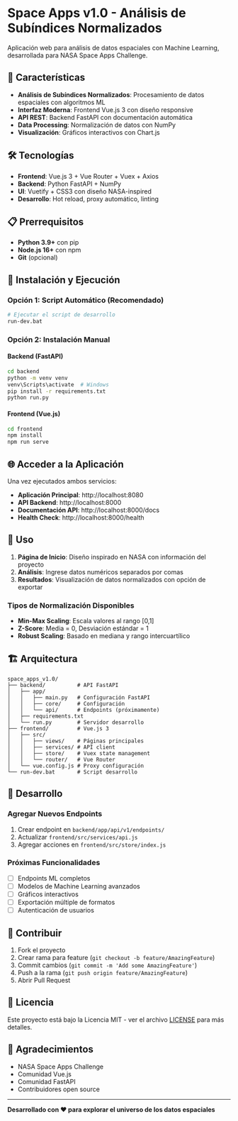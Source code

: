 
# Space Apps v1.0 - Análisis de Subíndices Normalizados

Aplicación web para análisis de datos espaciales con Machine Learning, desarrollada para NASA Space Apps Challenge.

## 🚀 Características

- **Análisis de Subíndices Normalizados**: Procesamiento de datos espaciales con algoritmos ML
- **Interfaz Moderna**: Frontend Vue.js 3 con diseño responsive
- **API REST**: Backend FastAPI con documentación automática
- **Data Processing**: Normalización de datos con NumPy
- **Visualización**: Gráficos interactivos con Chart.js

## 🛠️ Tecnologías

- **Frontend**: Vue.js 3 + Vue Router + Vuex + Axios
- **Backend**: Python FastAPI + NumPy
- **UI**: Vuetify + CSS3 con diseño NASA-inspired
- **Desarrollo**: Hot reload, proxy automático, linting

## 📋 Prerrequisitos

- **Python 3.9+** con pip
- **Node.js 16+** con npm
- **Git** (opcional)

## 🚀 Instalación y Ejecución

### Opción 1: Script Automático (Recomendado)

```bash
# Ejecutar el script de desarrollo
run-dev.bat
```

### Opción 2: Instalación Manual

#### Backend (FastAPI)
```bash
cd backend
python -m venv venv
venv\Scripts\activate  # Windows
pip install -r requirements.txt
python run.py
```

#### Frontend (Vue.js)
```bash
cd frontend
npm install
npm run serve
```

## 🌐 Acceder a la Aplicación

Una vez ejecutados ambos servicios:

- **Aplicación Principal**: http://localhost:8080
- **API Backend**: http://localhost:8000
- **Documentación API**: http://localhost:8000/docs
- **Health Check**: http://localhost:8000/health

## 📖 Uso

1. **Página de Inicio**: Diseño inspirado en NASA con información del proyecto
2. **Análisis**: Ingrese datos numéricos separados por comas
3. **Resultados**: Visualización de datos normalizados con opción de exportar

### Tipos de Normalización Disponibles

- **Min-Max Scaling**: Escala valores al rango [0,1]
- **Z-Score**: Media = 0, Desviación estándar = 1
- **Robust Scaling**: Basado en mediana y rango intercuartílico

## 🏗️ Arquitectura

```
space_apps_v1.0/
├── backend/          # API FastAPI
│   ├── app/
│   │   ├── main.py   # Configuración FastAPI
│   │   ├── core/     # Configuración
│   │   └── api/      # Endpoints (próximamente)
│   ├── requirements.txt
│   └── run.py        # Servidor desarrollo
├── frontend/         # Vue.js 3
│   ├── src/
│   │   ├── views/    # Páginas principales
│   │   ├── services/ # API client
│   │   ├── store/    # Vuex state management
│   │   └── router/   # Vue Router
│   └── vue.config.js # Proxy configuración
└── run-dev.bat       # Script desarrollo
```

## 🔧 Desarrollo

### Agregar Nuevos Endpoints

1. Crear endpoint en `backend/app/api/v1/endpoints/`
2. Actualizar `frontend/src/services/api.js`
3. Agregar acciones en `frontend/src/store/index.js`

### Próximas Funcionalidades

- [ ] Endpoints ML completos
- [ ] Modelos de Machine Learning avanzados
- [ ] Gráficos interactivos
- [ ] Exportación múltiple de formatos
- [ ] Autenticación de usuarios

## 🤝 Contribuir

1. Fork el proyecto
2. Crear rama para feature (`git checkout -b feature/AmazingFeature`)
3. Commit cambios (`git commit -m 'Add some AmazingFeature'`)
4. Push a la rama (`git push origin feature/AmazingFeature`)
5. Abrir Pull Request

## 📄 Licencia

Este proyecto está bajo la Licencia MIT - ver el archivo [LICENSE](LICENSE) para más detalles.

## 🙏 Agradecimientos

- NASA Space Apps Challenge
- Comunidad Vue.js
- Comunidad FastAPI
- Contribuidores open source

---

**Desarrollado con ❤️ para explorar el universo de los datos espaciales**